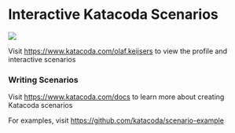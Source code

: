 # Interactive Katacoda Scenarios

[![](http://shields.katacoda.com/katacoda/olaf.keijsers/count.svg)](https://www.katacoda.com/olaf.keijsers "Get your profile on Katacoda.com")

Visit https://www.katacoda.com/olaf.keijsers to view the profile and interactive scenarios

### Writing Scenarios
Visit https://www.katacoda.com/docs to learn more about creating Katacoda scenarios

For examples, visit https://github.com/katacoda/scenario-example
